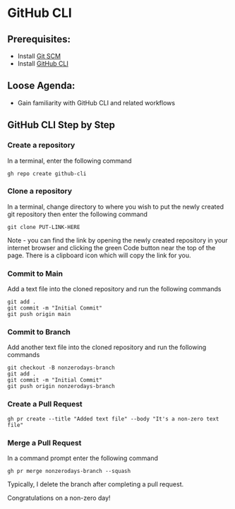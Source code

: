 

# GitHub CLI

## Prerequisites:
- Install [Git SCM](https://git-scm.com/downloads)
- Install [GitHub CLI](https://cli.github.com/)

## Loose Agenda:
- Gain familiarity with GitHub CLI and related workflows

## GitHub CLI Step by Step


### Create a repository

In a terminal, enter the following command
```
gh repo create github-cli
```

### Clone a repository

In a terminal, change directory to where you wish to put the newly created git repository then enter the following command

```
git clone PUT-LINK-HERE
```

Note - you can find the link by opening the newly created repository in your internet browser and clicking the green Code button near the top of the page. There is a clipboard icon which will copy the link for you.

### Commit to Main

Add a text file into the cloned repository and run the following commands

```
git add .
git commit -m "Initial Commit"
git push origin main
```

### Commit to Branch

Add another text file into the cloned repository and run the following commands

```
git checkout -B nonzerodays-branch
git add .
git commit -m "Initial Commit"
git push origin nonzerodays-branch
```

### Create a Pull Request

```
gh pr create --title "Added text file" --body "It's a non-zero text file"
```

### Merge a Pull Request

In a command prompt enter the following command
```
gh pr merge nonzerodays-branch --squash
```

Typically, I delete the branch after completing a pull request. 


Congratulations on a non-zero day!
